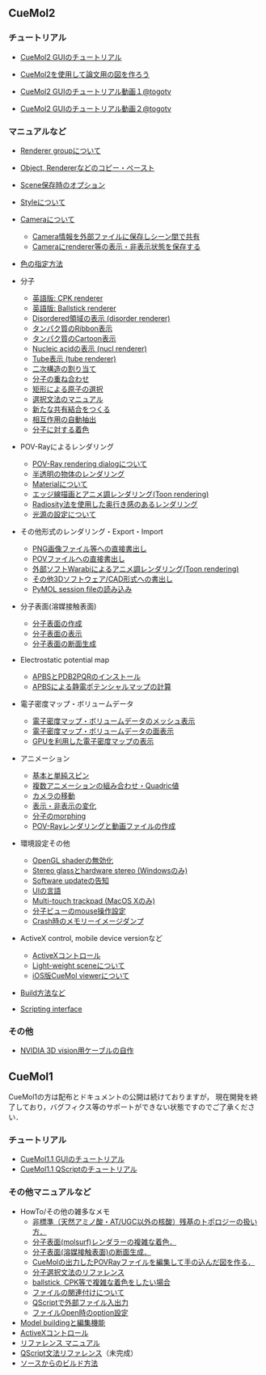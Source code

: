 ## CueMol2
### チュートリアル

* [CueMol2 GUIのチュートリアル](../Documents/GUIのチュートリアル(CueMol2))
* [CueMol2を使用して論文用の図を作ろう](../Documents/CueMol2Tutorial2013)

*  [CueMol2 GUIのチュートリアル動画１@togotv](http://togotv.dbcls.jp/20110912.html#p01)
*  [CueMol2 GUIのチュートリアル動画２@togotv](http://togotv.dbcls.jp/20110913.html#p01)

### マニュアルなど

* [Renderer groupについて](../cuemol2/RendGroup)
* [Object, Rendererなどのコピー・ペースト](../cuemol2/ObjRendCopyPaste)
* [Scene保存時のオプション](../cuemol2/SceneSaveAsOption)
* [Styleについて](../cuemol2/Style)
* [Cameraについて](../cuemol2/Camera)
    * [Camera情報を外部ファイルに保存しシーン間で共有](../cuemol2/CameraFile)
    * [Cameraにrenderer等の表示・非表示状態を保存する](../cuemol2/CameraVisFlags)
* [色の指定方法](../cuemol2/ColorSyntax)
* 分子
    * [英語版: CPK renderer](../en/cuemol2/CPKRenderer)
    * [英語版: Ballstick renderer](../en/cuemol2/BallStickRenderer)
    * [Disordered領域の表示 (disorder renderer)](../cuemol2/DisoRenderer)
    * [タンパク質のRibbon表示](../cuemol2/RibbonRenderer)
    * [タンパク質のCartoon表示](../cuemol2/CartoonRenderer)
    * [Nucleic acidの表示 (nucl renderer)](../cuemol2/NARenderer)
    * [Tube表示 (tube renderer)](../cuemol2/TubeRenderer)
    * [二次構造の割り当て](../cuemol2/Prot2ndryStr)
    * [分子の重ね合わせ](../cuemol2/MolSuperpose)
    * [矩形による原子の選択](../cuemol2/RectSelection)
    * [選択文法のマニュアル](../cuemol2/SelSyntax)
    * [新たな共有結合をつくる](../cuemol2/NonStdBond)
    * [相互作用の自動抽出](../cuemol2/IntrTool)
    * [分子に対する着色](../cuemol2/MolColor)
*  POV-Rayによるレンダリング
    * [POV-Ray rendering dialogについて](../cuemol2/POVRayRenderDialog)
    * [半透明の物体のレンダリング](../cuemol2/PostAlphaBlend)
    * [Materialについて](../cuemol2/Material)
    * [エッジ線描画とアニメ調レンダリング(Toon rendering)](../cuemol2/EdgeLines)
    * [Radiosity法を使用した奥行き感のあるレンダリング](../cuemol2/Radiosity)
    * [光源の設定について](../cuemol2/POVRayRenderLighting)
*  その他形式のレンダリング・Export・Import
    * [PNG画像ファイル等への直接書出し](../cuemol2/ImageExport)
    * [POVファイルへの直接書出し](../cuemol2/PovExport)
    * [外部ソフトWarabiによるアニメ調レンダリング(Toon rendering)](../cuemol2/WarabiExport)
    * [その他3Dソフトウェア/CAD形式への書出し](../cuemol2/Other3DExport)
    * [PyMOL session fileの読み込み](../cuemol2/PSEImporter)
*  分子表面(溶媒接触表面)
    * [分子表面の作成](../cuemol2/MsmsMolSurface)
    * [分子表面の表示](../cuemol2/MolSurfaceDisp)
    * [分子表面の断面生成](../cuemol2/MolSurfCut)
*  Electrostatic potential map
    * [APBSとPDB2PQRのインストール](../cuemol2/APBS_Install)
    * [APBSによる静電ポテンシャルマップの計算](../cuemol2/APBS_ElePot)
* 電子密度マップ・ボリュームデータ
    * [電子密度マップ・ボリュームデータのメッシュ表示](../cuemol2/DensityMap)
    * [電子密度マップ・ボリュームデータの面表示](../cuemol2/DensityMapSurf)
    * [GPUを利用した電子密度マップの表示](../cuemol2/GPUDensityMap)
* アニメーション
    * [基本と単純スピン](../cuemol2/Anim_Basic)
    * [複数アニメーションの組み合わせ・Quadric値](../cuemol2/Anim_Cmb)
    * [カメラの移動](../cuemol2/Anim_CameraMotion)
    * [表示・非表示の変化](../cuemol2/Anim_ShowHide)
    * [分子のmorphing](../cuemol2/Anim_MolMorph)
    * [POV-Rayレンダリングと動画ファイルの作成](../cuemol2/Anim_RenderMovie)
*  環境設定その他
    * [OpenGL shaderの無効化](../cuemol2/UseGLShader)
    * [Stereo glassとhardware stereo (Windowsのみ)](../cuemol2/HWStereo)
    * [Software updateの告知](../cuemol2/UpdateNotification)
    * [UIの言語](../cuemol2/UILocalization)
    * [Multi-touch trackpad (MacOS Xのみ)](../cuemol2/MultiTouchPad)
    * [分子ビューのmouse操作設定](../cuemol2/MouseInputConfig)
    * [Crash時のメモリーイメージダンプ](../cuemol2/CrashReporter)
*  ActiveX control, mobile device versionなど
    * [ActiveXコントロール](../cuemol2/CueMol2Ctl_ocx)
    * [Light-weight sceneについて](../cuemol2/LightWeightScene)
    * [iOS版CueMol viewerについて](../cuemol2/iOSCueMolViewer)

* [Build方法など](../cuemol2)
* [Scripting interface](../cuemol2/Scripting)

### その他

* [NVIDIA 3D vision用ケーブルの自作](../cuemol2/NV3DVisionCable)

## CueMol1

CueMol1の方は配布とドキュメントの公開は続けておりますが，
現在開発を終了しており，バグフィクス等のサポートができない状態ですのでご了承ください．


### チュートリアル

* [CueMol1.1 GUIのチュートリアル](../Documents/GUIのチュートリアル)
* [CueMol1.1 QScriptのチュートリアル](../Documents/QScriptのチュートリアル)

### その他マニュアルなど

* HowTo/その他の雑多なメモ
    *  [非標準（天然アミノ酸・AT/UGC以外の核酸）残基のトポロジーの扱い方．](../NonStdRes)
    *  [分子表面(molsurf)レンダラーの複雑な着色．](../SASPaint)
    *  [分子表面(溶媒接触表面)の断面生成．](../Documents/SASCut)
    *  [CueMolの出力したPOVRayファイルを編集して手の込んだ図を作る．](../POVRay1)
    *  [分子選択文法のリファレンス](../Documents/MolSelSyntax)
    *  [ballstick, CPK等で複雑な着色をしたい場合](../Documents/FancyColoring1)
    *  [ファイルの関連付けについて](../Documents/FileAssoc)
    *  [QScriptで外部ファイル入出力](../Documents/QScriptFileIO)
    *  [ファイルOpen時のoption設定](../Documents/FileReaderOptions)
* [Model buildingと編集機能](../Documents/ModelBuilding)
* [ActiveXコントロール](../Documents/ActiveX)
* [リファレンス マニュアル](../Ref)
* [QScript文法リファレンス](http://cuemol.sourceforge.jp/manual-ja/index.html)（未完成）
* [ソースからのビルド方法](../Documents/BuildFromSrc)
